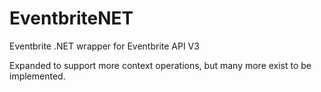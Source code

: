 # EventbriteNET
Eventbrite .NET wrapper for Eventbrite  API V3

Expanded to support more context operations, but many more exist to be implemented.
